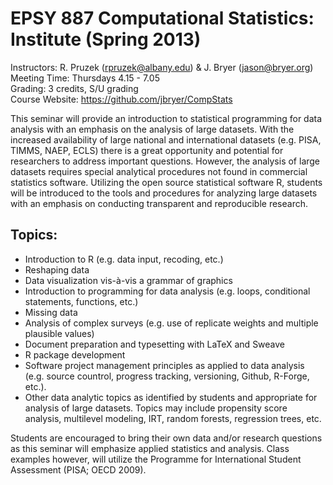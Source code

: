 # EPSY 887 Computational Statistics: Institute (Spring 2013) #

Instructors:		R. Pruzek (rpruzek@albany.edu) & J. Bryer (jason@bryer.org)  
Meeting Time: 		Thursdays 4.15 - 7.05  
Grading: 			3 credits, S/U grading  
Course Website: 	https://github.com/jbryer/CompStats

This seminar will provide an introduction to statistical programming for data analysis with an emphasis on the analysis of large datasets. With the increased availability of large national and international datasets (e.g. PISA, TIMMS, NAEP, ECLS) there is a great opportunity and potential for researchers to address important questions. However, the analysis of large datasets requires special analytical procedures not found in commercial statistics software. Utilizing the open source statistical software R, students will be introduced to the tools and procedures for analyzing large datasets with an emphasis on conducting transparent and reproducible research. 

## Topics:
* Introduction to R (e.g. data input, recoding, etc.)
* Reshaping data
* Data visualization vis-à-vis a grammar of graphics
* Introduction to programming for data analysis (e.g. loops, conditional statements, functions, etc.)
* Missing data
* Analysis of complex surveys (e.g. use of replicate weights and multiple plausible values)
* Document preparation and typesetting with LaTeX and Sweave
* R package development
* Software project management principles as applied to data analysis (e.g. source countrol, progress tracking, versioning, Github, R-Forge, etc.).
* Other data analytic topics as identified by students and appropriate for analysis of large datasets. Topics may include propensity score analysis, multilevel modeling, IRT, random forests, regression trees, etc.

Students are encouraged to bring their own data and/or research questions as this seminar will emphasize applied statistics and analysis. Class examples however, will utilize the Programme for International Student Assessment (PISA; OECD 2009). 


